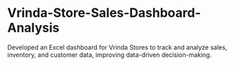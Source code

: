 # Vrinda-Store-Sales-Dashboard-Analysis
Developed an Excel dashboard for Vrinda Stores to track and analyze sales, inventory, and customer data, improving data-driven decision-making.
